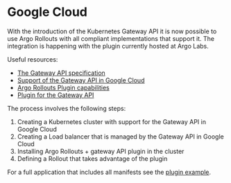# Google Cloud 

With the introduction of the Kubernetes Gateway API it is now possible to use Argo Rollouts with all compliant implementations that support it. The integration is happening with the plugin currently hosted at Argo Labs.

Useful resources:

* [The Gateway API specification](https://gateway-api.sigs.k8s.io/)
* [Support of the Gateway API in Google Cloud](https://cloud.google.com/kubernetes-engine/docs/concepts/gateway-api)
* [Argo Rollouts Plugin capabilities](../plugins/) 
* [Plugin for the Gateway API](https://github.com/argoproj-labs/rollouts-plugin-trafficrouter-gatewayapi)

The process involves the following steps:

1. Creating a Kubernetes cluster with support for the Gateway API in Google Cloud
1. Creating a Load balancer that is managed by the Gateway API in Google Cloud
1. Installing Argo Rollouts + gateway API plugin in the cluster
1. Defining a Rollout that takes advantage of the plugin

For a full application that includes all manifests see the [plugin example](https://github.com/argoproj-labs/rollouts-plugin-trafficrouter-gatewayapi/tree/main/examples/google-cloud).


